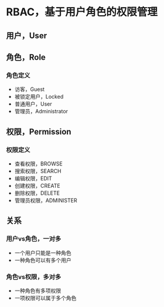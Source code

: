 # RBAC，基于用户角色的权限管理

## 用户，User

## 角色，Role
### 角色定义
- 访客，Guest
- 被锁定用户，Locked
- 普通用户，User
- 管理员，Administrator

## 权限，Permission
### 权限定义
- 查看权限，BROWSE
- 搜索权限，SEARCH
- 编辑权限，EDIT
- 创建权限，CREATE
- 删除权限，DELETE
- 管理员权限，ADMINISTER

## 关系

### 用户vs角色，一对多
- 一个用户只能是一种角色
- 一种角色可以有多个用户

### 角色vs权限，多对多
- 一种角色有多项权限
- 一项权限可以属于多个角色